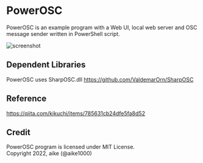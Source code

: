 PowerOSC
===
PowerOSC is an example program with a Web UI, local web server and OSC message sender written in PowerShell script.

![screenshot](ss.gif)

## Dependent Libraries

PowerOSC uses SharpOSC.dll
https://github.com/ValdemarOrn/SharpOSC

## Reference

https://qiita.com/kikuchi/items/785631cb24dfe5fa8d52

## Credit

PowerOSC program is licensed under MIT License.  
Copyright 2022, aike (@aike1000)
